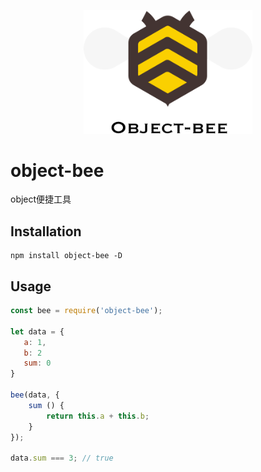 <p align="center">
    <img src="/icon/logo.png" width="270" />
</p>

# object-bee

object便捷工具

## Installation

```
npm install object-bee -D
```

## Usage

```javascript
const bee = require('object-bee');

let data = {
   a: 1,
   b: 2
   sum: 0
}

bee(data, {
    sum () {
        return this.a + this.b;
    }
});

data.sum === 3; // true
```
